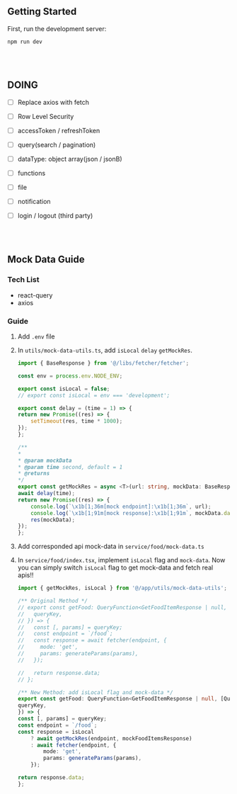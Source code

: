 
## Getting Started

First, run the development server:

```bash
npm run dev
```


</br>
</br>

## DOING
- [ ] Replace axios with fetch
- [ ] Row Level Security
- [ ] accessToken / refreshToken
- [ ] query(search / pagination)
- [ ] dataType: object array(json / jsonB)
- [ ] functions
- [ ] file
- [ ] notification
- [ ] login / logout (third party)



</br>
</br>


## Mock Data Guide


### Tech List
- react-query
- axios

### Guide
1. Add `.env` file
2. In `utils/mock-data-utils.ts`, add `isLocal` `delay` `getMockRes`.
    ```Typescript
    import { BaseResponse } from '@/libs/fetcher/fetcher';

    const env = process.env.NODE_ENV;

    export const isLocal = false;
    // export const isLocal = env === 'development'; 

    export const delay = (time = 1) => {
    return new Promise((res) => {
        setTimeout(res, time * 1000);
    });
    };

    /**
    *
    * @param mockData
    * @param time second, default = 1
    * @returns
    */
    export const getMockRes = async <T>(url: string, mockData: BaseResponse<T>, time = 1): Promise<BaseResponse<T>> => {
    await delay(time);
    return new Promise((res) => {
        console.log(`\x1b[1;36m[mock endpoint]:\x1b[1;36m`, url);
        console.log(`\x1b[1;91m[mock response]:\x1b[1;91m`, mockData.data);
        res(mockData);
    });
    };

3. Add corresponded api mock-data in `service/food/mock-data.ts` 

4. In `service/food/index.tsx`, implement `isLocal` flag and `mock-data`. Now you can simply switch `isLocal` flag to get mock-data and fetch real apis!!

    ```Typescript
    import { getMockRes, isLocal } from '@/app/utils/mock-data-utils';

    /** Original Method */
    // export const getFood: QueryFunction<GetFoodItemResponse | null, [QueryKey.FOOD, GetFoodItemRequest]> = async ({
    //   queryKey,
    // }) => {
    //   const [, params] = queryKey;
    //   const endpoint = `/food`;
    //   const response = await fetcher(endpoint, {
    //     mode: 'get',
    //     params: generateParams(params),
    //   });

    //   return response.data;
    // };

    /** New Method: add isLocal flag and mock-data */
    export const getFood: QueryFunction<GetFoodItemResponse | null, [QueryKey.FOOD, GetFoodItemRequest]> = async ({
    queryKey,
    }) => {
    const [, params] = queryKey;
    const endpoint = `/food`;
    const response = isLocal
        ? await getMockRes(endpoint, mockFoodItemsResponse)
        : await fetcher(endpoint, {
            mode: 'get',
            params: generateParams(params),
        });

    return response.data;
    };